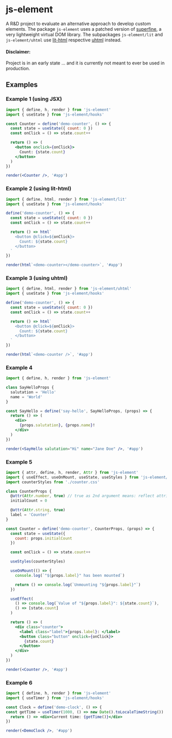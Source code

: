 # js-element

A R&D project to evaluate an alternative approach to develop custom elements.
The package `js-element` uses a patched version of [superfine](https://github.com/jorgebucaran/superfine), a very lightweight virtual DOM library.
The subpackages `js-element/lit` and `js-element/uhtml` use [lit-html](https://lit-html.polymer-project.org/) respective [uhtml](https://github.com/WebReflection/uhtml) instead.

#### Disclaimer:

Project is in an early state ...
and it is currently not meant to ever be used in production.

## Examples

### Example 1 (using JSX)

```jsx
import { define, h, render } from 'js-element'
import { useState } from 'js-element/hooks'

const Counter = define('demo-counter', () => {
  const state = useState({ count: 0 })
  const onClick = () => state.count++

  return () => ( 
    <button onclick={onClick}>
      Count: {state.count}
    </button>
  )
})

render(<Counter />, '#app')
```

### Example 2 (using lit-html)

```js
import { define, html, render } from 'js-element/lit'
import { useState } from 'js-element/hooks'

define('demo-counter', () => {
  const state = useState({ count: 0 })
  const onClick = () => state.count++

  return () => html`
    <button @click=${onClick}>
      Count: ${state.count}
    </button>
  `
})

render(html`<demo-counter></demo-counter>`, '#app')
```

### Example 3 (using uhtml)

```js
import { define, html, render } from 'js-element/uhtml'
import { useState } from 'js-element/hooks'

define('demo-counter', () => {
  const state = useState({ count: 0 })
  const onClick = () => state.count++

  return () => html`
    <button @click=${onClick}>
      Count: ${state.count}
    </button>
  `
})

render(html`<demo-counter />`, '#app')
```

### Example 4

```jsx
import { define, h, render } from 'js-element'

class SayHelloProps {
  salutation = 'Hello'
  name = 'World'
}

const SayHello = define('say-hello', SayHelloProps, (props) => {
  return () => (
    <div>
      {props.salutation}, {props.name}!
    </div>
  )
})

render(<SayHello salutation="Hi" name="Jane Doe" />, '#app')
```

### Example 5

```jsx
import { attr, define, h, render, Attr } from 'js-element'
import { useEffect, useOnMount, useState, useStyles } from 'js-element/hooks'
import counterStyles from './counter.css'

class CounterProps {
  @attr(Attr.number, true) // true as 2nd argument means: reflect attribute
  initialCount = 0

  @attr(Attr.string, true)
  label = 'Counter'
}

const Counter = define('demo-counter', CounterProps, (props) => {
  const state = useState({
    count: props.initialCount
  })

  const onClick = () => state.count++

  useStyles(counterStyles)

  useOnMount(() => {
    console.log(`"${props.label}" has been mounted`)

    return () => console.log(`Unmounting "${props.label}"`)
  })

  useEffect(
    () => console.log(`Value of "${props.label}": ${state.count}`),
    () => [state.count]
  )

  return () => (
    <div class="counter">
      <label class="label">{props.label}: </label>
      <button class="button" onclick={onClick}>
        {state.count}
      </button>
    </div>
  )
})

render(<Counter />, '#app')
```

### Example 6

```jsx
import { define, h, render } from 'js-element'
import { useTimer } from 'js-element/hooks'

const Clock = define('demo-clock', () => {
const getTime = useTimer(1000, () => new Date().toLocaleTimeString())
  return () => <div>Current time: {getTime()}</div>
})

render(<DemoClock />, '#app')
```
